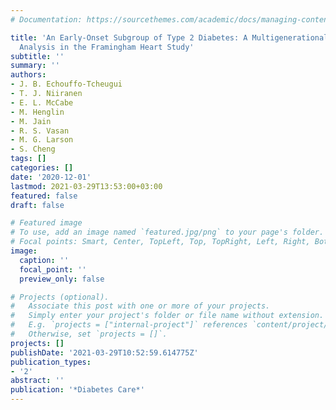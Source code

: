 ```yaml
---
# Documentation: https://sourcethemes.com/academic/docs/managing-content/

title: 'An Early-Onset Subgroup of Type 2 Diabetes: A Multigenerational, Prospective
  Analysis in the Framingham Heart Study'
subtitle: ''
summary: ''
authors:
- J. B. Echouffo-Tcheugui
- T. J. Niiranen
- E. L. McCabe
- M. Henglin
- M. Jain
- R. S. Vasan
- M. G. Larson
- S. Cheng
tags: []
categories: []
date: '2020-12-01'
lastmod: 2021-03-29T13:53:00+03:00
featured: false
draft: false

# Featured image
# To use, add an image named `featured.jpg/png` to your page's folder.
# Focal points: Smart, Center, TopLeft, Top, TopRight, Left, Right, BottomLeft, Bottom, BottomRight.
image:
  caption: ''
  focal_point: ''
  preview_only: false

# Projects (optional).
#   Associate this post with one or more of your projects.
#   Simply enter your project's folder or file name without extension.
#   E.g. `projects = ["internal-project"]` references `content/project/deep-learning/index.md`.
#   Otherwise, set `projects = []`.
projects: []
publishDate: '2021-03-29T10:52:59.614775Z'
publication_types:
- '2'
abstract: ''
publication: '*Diabetes Care*'
---
```

